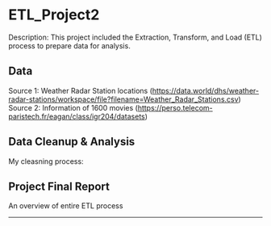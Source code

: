 # ETL_Project2

Description:
  This project included the Extraction, Transform, and Load (ETL) process to prepare data for analysis. 

## Data
   Source 1: Weather Radar Station locations (https://data.world/dhs/weather-radar-stations/workspace/file?filename=Weather_Radar_Stations.csv)
   Source 2: Information of 1600 movies (https://perso.telecom-paristech.fr/eagan/class/igr204/datasets)

## Data Cleanup & Analysis
  My cleasning process:

## Project Final Report
  An overview of entire ETL process


---
